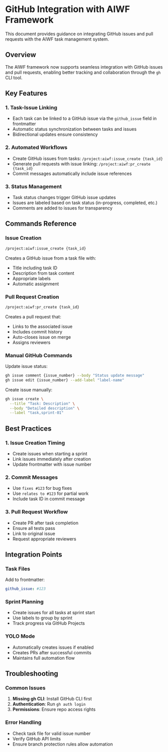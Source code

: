 # GitHub Integration with AIWF Framework

This document provides guidance on integrating GitHub issues and pull requests with the AIWF task management system.

## Overview

The AIWF framework now supports seamless integration with GitHub issues and pull requests, enabling better tracking and collaboration through the `gh` CLI tool.

## Key Features

### 1. Task-Issue Linking

- Each task can be linked to a GitHub issue via the `github_issue` field in frontmatter
- Automatic status synchronization between tasks and issues
- Bidirectional updates ensure consistency

### 2. Automated Workflows

- Create GitHub issues from tasks: `/project:aiwf:issue_create {task_id}`
- Generate pull requests with issue linking: `/project:aiwf:pr_create {task_id}`
- Commit messages automatically include issue references

### 3. Status Management

- Task status changes trigger GitHub issue updates
- Issues are labeled based on task status (in-progress, completed, etc.)
- Comments are added to issues for transparency

## Commands Reference

### Issue Creation

```bash
/project:aiwf:issue_create {task_id}
```

Creates a GitHub issue from a task file with:

- Title including task ID
- Description from task content
- Appropriate labels
- Automatic assignment

### Pull Request Creation

```bash
/project:aiwf:pr_create {task_id}
```

Creates a pull request that:

- Links to the associated issue
- Includes commit history
- Auto-closes issue on merge
- Assigns reviewers

### Manual GitHub Commands

Update issue status:

```bash
gh issue comment {issue_number} --body "Status update message"
gh issue edit {issue_number} --add-label "label-name"
```

Create issue manually:

```bash
gh issue create \
  --title "Task: Description" \
  --body "Detailed description" \
  --label "task,sprint-01"
```

## Best Practices

### 1. Issue Creation Timing

- Create issues when starting a sprint
- Link issues immediately after creation
- Update frontmatter with issue number

### 2. Commit Messages

- Use `fixes #123` for bug fixes
- Use `relates to #123` for partial work
- Include task ID in commit message

### 3. Pull Request Workflow

- Create PR after task completion
- Ensure all tests pass
- Link to original issue
- Request appropriate reviewers

## Integration Points

### Task Files

Add to frontmatter:

```yaml
github_issue: #123
```

### Sprint Planning

- Create issues for all tasks at sprint start
- Use labels to group by sprint
- Track progress via GitHub Projects

### YOLO Mode

- Automatically creates issues if enabled
- Creates PRs after successful commits
- Maintains full automation flow

## Troubleshooting

### Common Issues

1. **Missing gh CLI**: Install GitHub CLI first
2. **Authentication**: Run `gh auth login`
3. **Permissions**: Ensure repo access rights

### Error Handling

- Check task file for valid issue number
- Verify GitHub API limits
- Ensure branch protection rules allow automation
